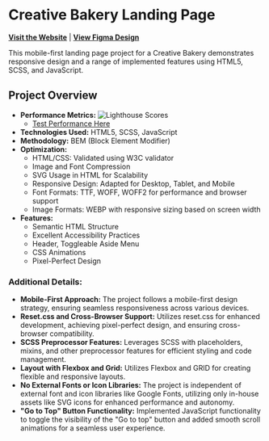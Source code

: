 # Creative Bakery Landing Page

[**Visit the Website**](https://h-amster.github.io/backery/) | [**View Figma Design**](https://www.figma.com/file/dY3izAm0Vspsmra4lQWQIP/Bakerlab-FE-students?node-id=0%3A1)

This mobile-first landing page project for a Creative Bakery demonstrates responsive design and a range of implemented features using HTML5, SCSS, and JavaScript.

## Project Overview

- **Performance Metrics:**
  ![Lighthouse Scores](https://imgdb.net/storage/uploads/f7b59a6cdaa643d9d0d987d8a6bf1d252ac8b1bda55097e37a27a984781b09a2.png)
  - [Test Performance Here](https://pagespeed.web.dev/analysis/https-h-amster-github-io-backery/xba54terfe?form_factor=desktop)
- **Technologies Used:** HTML5, SCSS, JavaScript
- **Methodology:** BEM (Block Element Modifier)
- **Optimization:**
  - HTML/CSS: Validated using W3C validator
  - Image and Font Compression
  - SVG Usage in HTML for Scalability
  - Responsive Design: Adapted for Desktop, Tablet, and Mobile
  - Font Formats: TTF, WOFF, WOFF2 for performance and browser support
  - Image Formats: WEBP with responsive sizing based on screen width
- **Features:**
  - Semantic HTML Structure
  - Excellent Accessibility Practices
  - Header, Toggleable Aside Menu
  - CSS Animations
  - Pixel-Perfect Design

### Additional Details:

- **Mobile-First Approach:** The project follows a mobile-first design strategy, ensuring seamless responsiveness across various devices.
- **Reset.css and Cross-Browser Support:** Utilizes reset.css for enhanced development, achieving pixel-perfect design, and ensuring cross-browser compatibility.
- **SCSS Preprocessor Features:** Leverages SCSS with placeholders, mixins, and other preprocessor features for efficient styling and code management.
- **Layout with Flexbox and Grid:** Utilizes Flexbox and GRID for creating flexible and responsive layouts.
- **No External Fonts or Icon Libraries:** The project is independent of external font and icon libraries like Google Fonts, utilizing only in-house assets like SVG icons for enhanced performance and autonomy.
- **"Go to Top" Button Functionality:** Implemented JavaScript functionality to toggle the visibility of the "Go to top" button and added smooth scroll animations for a seamless user experience.
